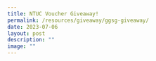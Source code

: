 ```yaml
---
title: NTUC Voucher Giveaway!
permalink: /resources/giveaway/ggsg-giveaway/
date: 2023-07-06
layout: post
description: ""
image: ""
---
```

